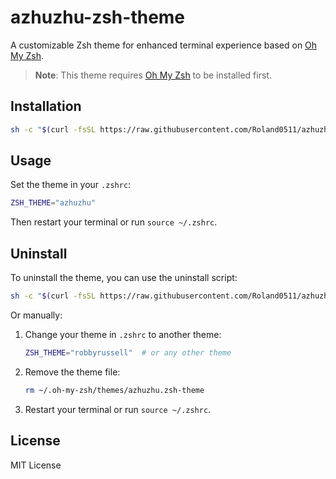 # azhuzhu-zsh-theme

A customizable Zsh theme for enhanced terminal experience based on [Oh My Zsh](https://ohmyz.sh/).

> **Note**: This theme requires [Oh My Zsh](https://github.com/ohmyzsh/ohmyzsh) to be installed first.

## Installation

```bash
sh -c "$(curl -fsSL https://raw.githubusercontent.com/Roland0511/azhuzhu-zsh-theme/main/install.sh)"
```

## Usage

Set the theme in your `.zshrc`:

```zsh
ZSH_THEME="azhuzhu"
```

Then restart your terminal or run `source ~/.zshrc`.

## Uninstall

To uninstall the theme, you can use the uninstall script:

```bash
sh -c "$(curl -fsSL https://raw.githubusercontent.com/Roland0511/azhuzhu-zsh-theme/main/uninstall.sh)"
```

Or manually:

1. Change your theme in `.zshrc` to another theme:
   ```zsh
   ZSH_THEME="robbyrussell"  # or any other theme
   ```

2. Remove the theme file:
   ```bash
   rm ~/.oh-my-zsh/themes/azhuzhu.zsh-theme
   ```

3. Restart your terminal or run `source ~/.zshrc`.

## License

MIT License
